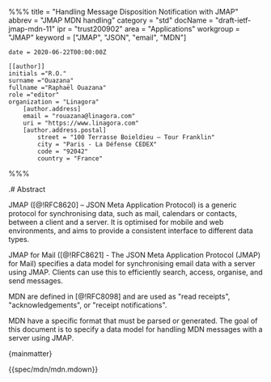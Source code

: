 %%%
    title = "Handling Message Disposition Notification with JMAP"
    abbrev = "JMAP MDN handling"
    category = "std"
    docName = "draft-ietf-jmap-mdn-11"
    ipr = "trust200902"
    area = "Applications"
    workgroup = "JMAP"
    keyword = ["JMAP", "JSON", "email", "MDN"]

    date = 2020-06-22T00:00:00Z

    [[author]]
    initials ="R.O."
    surname ="Ouazana"
    fullname ="Raphaël Ouazana"
    role ="editor"
    organization = "Linagora"
        [author.address]
        email = "rouazana@linagora.com"
        uri = "https://www.linagora.com"
        [author.address.postal]
            street = "100 Terrasse Boieldieu – Tour Franklin"
            city = "Paris - La Défense CEDEX"
            code = "92042"
            country = "France"
%%%

.# Abstract

JMAP ([@!RFC8620] – JSON Meta Application Protocol) is a generic protocol for synchronising data, such as mail, calendars or contacts, between a client and a server. It is optimised for mobile and web environments, and aims to provide a consistent interface to different data types.

JMAP for Mail ([@!RFC8621] - The JSON Meta Application Protocol (JMAP) for Mail) specifies a data model for synchronising email data with a server using JMAP. Clients can use this to efficiently search, access, organise, and send messages.

MDN are defined in [@!RFC8098] and are used as "read receipts", "acknowledgements", or "receipt notifications".

MDN have a specific format that must be parsed or generated. The goal of this document is to specify a data model for handling MDN messages with a server using JMAP.

{mainmatter}

{{spec/mdn/mdn.mdown}}
